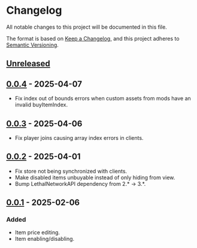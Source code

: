 # Changelog

All notable changes to this project will be documented in this file.

The format is based on [Keep a Changelog](https://keepachangelog.com/en/1.1.0/),
and this project adheres to [Semantic Versioning](https://semver.org/spec/v2.0.0.html).

## [Unreleased]

## [0.0.4] - 2025-04-07

- Fix index out of bounds errors when custom assets from mods have an invalid buyItemIndex.

## [0.0.3] - 2025-04-06

- Fix player joins causing array index errors in clients.

## [0.0.2] - 2025-04-01

- Fix store not being synchronized with clients.
- Make disabled items unbuyable instead of only hiding from view.
- Bump LethalNetworkAPI dependency from 2.* -> 3.*.

## [0.0.1] - 2025-02-06

### Added

- Item price editing.
- Item enabling/disabling.

[unreleased]: https://github.com/baldugus/StoreTweaks/compare/v0.0.4...HEAD
[0.0.4]: https://github.com/baldugus/StoreTweaks/releases/tag/v0.0.4
[0.0.3]: https://github.com/baldugus/StoreTweaks/releases/tag/v0.0.3
[0.0.2]: https://github.com/baldugus/StoreTweaks/releases/tag/v0.0.2
[0.0.1]: https://github.com/baldugus/StoreTweaks/releases/tag/v0.0.1
